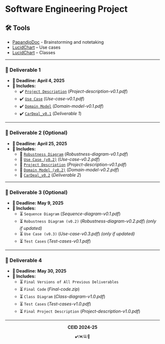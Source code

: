 # Software Engineering Project

## 🛠 Tools  
- [PapandjoDoc](https://docs.google.com/document/d/1LWYzZj5g0PrTYVeoMqu034dFPwDdbO9STg9uPr1al0A/edit?usp=sharing) - Brainstorming and notetaking
- [LucidChart](https://lucid.app/lucidchart/b7b5925f-630f-4628-9e5f-98b20517f435/edit?invitationId=inv_cb69ee14-0ade-4774-986f-2fcaaf9d790e) – Use cases
- [LucidChart](https://lucid.app/lucidchart/3400ca0a-1a28-4ef3-b3d4-da28f1e84853/edit?invitationId=inv_4a7d0ba6-4ceb-4a82-a134-dba140d9f103&page=0_0#) – Classes
  
---

### 📌 Deliverable 1
- **📅 Deadline:** **April 4, 2025**  
- **📝 Includes:**  
  - ✔️ [`Project Description`](https://docs.google.com/document/d/1by1xnSm-Jo8Ildj1wbJ43YJ4qshJwnjNTQICzGNxZz0/edit?usp=sharing) (_Project-description-v0.1.pdf_)  
  - ✔️ [`Use Case`](https://docs.google.com/document/d/1KXgoxF3EFQFUQrY3Ha2aIjm0_Ofo7Y4os0XJJ7jQMAU/edit?usp=sharing) (_Use-case-v0.1.pdf_)  
  - ✔️ [`Domain Model`](https://github.com/xrhstosdim1/software-engineering-project/blob/main/Deliverable%201/diagrams/domain_CarDeal.pdf) (_Domain-model-v0.1.pdf_)
  - ✔️ [`CarDeal_v0.1`](https://github.com/xrhstosdim1/software-engineering-project/blob/main/Deliverable%201/CarDeal_v0.1.pdf) (_Deliverable 1_)

---

### 📌 Deliverable 2 (Optional)  
- **📅 Deadline:** **April 25, 2025**  
- **📝 Includes:**  
  - 🔄 [`Robustness Diagram`](#) (_Robustness-diagram-v0.1.pdf_)
  - 🔄 [`Use Case (v0.2)`](https://docs.google.com/document/d/15TzSBXrV0o9tTkF9s9_6X3xqFXanWhSjBxan5dgkRbc/edit?tab=t.0) (_Use-case-v0.2.pdf_)
  - 🔄 [`Project Description`](https://docs.google.com/document/d/1YiyAik6mGvyIN1DQK7bnTeoSnghwEKyeT36YcP7-j_c/edit?tab=t.0) (_Project-description-v0.1.pdf_)  
  - 🔄 [`Domain Model (v0.2)`](#) (_Domain-model-v0.2.pdf_)
  - 🔄 [`CarDeal_v0.2`](#) (_Deliverable 2_)

---

### 📌 Deliverable 3 (Optional)  
- **📅 Deadline:** **May 9, 2025**  
- **📝 Includes:**  
  - ⏳ `Sequence Diagram` (_Sequence-diagram-v0.1.pdf_)  
  - ⏳ `Robustness Diagram (v0.2)` (_Robustness-diagram-v0.2.pdf_) _(only if updated)_  
  - ⏳ `Use Case (v0.3)` (_Use-case-v0.3.pdf_) _(only if updated)_  
  - ⏳ `Test Cases` (_Test-cases-v0.1.pdf_)  

---

### 📌 Deliverable 4
- **📅 Deadline:** **May 30, 2025**  
- **📝 Includes:**  
  - ⏳ `Final Versions of All Previous Deliverables`  
  - ⏳ `Final Code` (_Final-code.zip_)  
  - ⏳ `Class Diagram` (_Class-diagram-v1.0.pdf_)  
  - ⏳ `Test Cases` (_Test-cases-v1.0.pdf_)  
  - ⏳ `Final Project Description` (_Project-description-v1.0.pdf_)  

---

<p align="center"><b>CEID 2024-25</b></p>
<p align="center"><sub>✔️/❌/⏳/🔄</sub></p>

